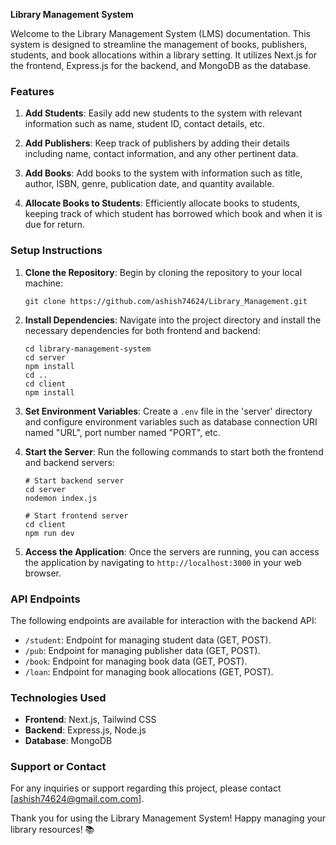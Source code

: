 **Library Management System**

Welcome to the Library Management System (LMS) documentation. This system is designed to streamline the management of books, publishers, students, and book allocations within a library setting. It utilizes Next.js for the frontend, Express.js for the backend, and MongoDB as the database.

### Features

1. **Add Students**: Easily add new students to the system with relevant information such as name, student ID, contact details, etc.

2. **Add Publishers**: Keep track of publishers by adding their details including name, contact information, and any other pertinent data.

3. **Add Books**: Add books to the system with information such as title, author, ISBN, genre, publication date, and quantity available.

4. **Allocate Books to Students**: Efficiently allocate books to students, keeping track of which student has borrowed which book and when it is due for return.

### Setup Instructions

1. **Clone the Repository**: Begin by cloning the repository to your local machine:

   ```
   git clone https://github.com/ashish74624/Library_Management.git
   ```

2. **Install Dependencies**: Navigate into the project directory and install the necessary dependencies for both frontend and backend:

   ```
   cd library-management-system
   cd server
   npm install
   cd ..
   cd client
   npm install
   ```

3. **Set Environment Variables**: Create a `.env` file in the 'server' directory and configure environment variables such as database connection URI named "URL", port number named "PORT", etc.

4. **Start the Server**: Run the following commands to start both the frontend and backend servers:

   ```
   # Start backend server
   cd server
   nodemon index.js

   # Start frontend server
   cd client
   npm run dev 
   ```

5. **Access the Application**: Once the servers are running, you can access the application by navigating to `http://localhost:3000` in your web browser.

### API Endpoints

The following endpoints are available for interaction with the backend API:

- `/student`: Endpoint for managing student data (GET, POST).
- `/pub`: Endpoint for managing publisher data (GET, POST).
- `/book`: Endpoint for managing book data (GET, POST).
- `/loan`: Endpoint for managing book allocations (GET, POST).

### Technologies Used

- **Frontend**: Next.js, Tailwind CSS
- **Backend**: Express.js, Node.js
- **Database**: MongoDB


### Support or Contact

For any inquiries or support regarding this project, please contact [ashish74624@gmail.com.com].

Thank you for using the Library Management System! Happy managing your library resources! 📚